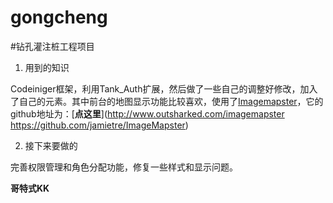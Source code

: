 gongcheng
=========

#钻孔灌注桩工程项目

1. 用到的知识

Codeiniger框架，利用Tank_Auth扩展，然后做了一些自己的调整好修改，加入了自己的元素。其中前台的地图显示功能比较喜欢，使用了[Imagemapster](http://www.outsharked.com/imagemapster)，它的github地址为：[**点这里**](http://www.outsharked.com/imagemapster
https://github.com/jamietre/ImageMapster)

2. 接下来要做的

完善权限管理和角色分配功能，修复一些样式和显示问题。


**哥特式KK**